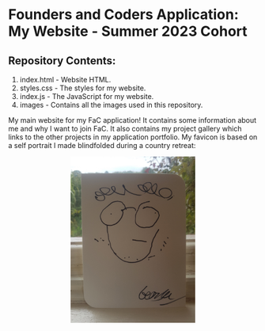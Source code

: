 # Founders and Coders Application: My Website - Summer 2023 Cohort

## Repository Contents:

1. index.html - Website HTML.
2. styles.css - The styles for my website.
3. index.js - The JavaScript for my website.
4. images - Contains all the images used in this repository.

My main website for my FaC application! It contains some information about me and why I want to join FaC. It also contains my project gallery which links to the other projects in my application portfolio. My favicon is based on a self portrait I made blindfolded during a country retreat:

<p align="center">
<img src="images/selfportrait.jpeg" alt="Self-portrait"
style="display: inline-block; 
margin: 0 auto; 
width: 50%;
max-width: 100%;">
</p>
